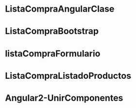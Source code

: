 # ListaCompraAngularClase
# ListaCompraBootstrap
# listaCompraFormulario
# ListaCompraListadoProductos
# Angular2-UnirComponentes
